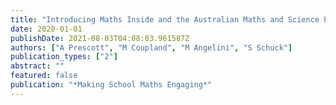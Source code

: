 ```yaml
---
title: "Introducing Maths Inside and the Australian Maths and Science Partnerships Program (AMSPP)"
date: 2020-01-01
publishDate: 2021-08-03T04:08:03.961587Z
authors: ["A Prescott", "M Coupland", "M Angelini", "S Schuck"]
publication_types: ["2"]
abstract: ""
featured: false
publication: "*Making School Maths Engaging*"
---
```


